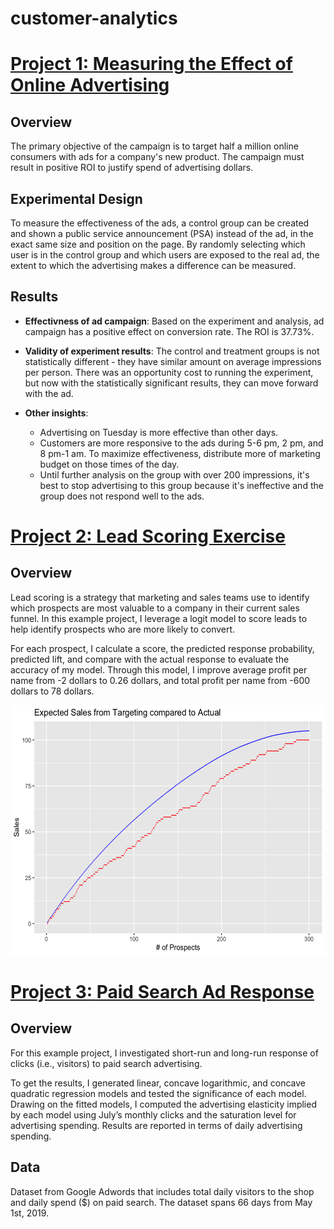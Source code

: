 # customer-analytics

# [Project 1: Measuring the Effect of Online Advertising](https://sandrahong.github.io/customer-analytics/Measuring-Online-Ads.html)
## Overview

The primary objective of the campaign is to target half a million online consumers with ads for a company's new product. The campaign must result in positive ROI to justify spend of advertising dollars.

## Experimental Design
To measure the effectiveness of the ads, a control group can be created and shown a public service announcement (PSA) instead of the ad, in the exact same size and position on the page. By randomly selecting which user is in the control group and which users are exposed to the real ad, the extent to which the advertising makes a difference can be measured.

## Results

* **Effectivness of ad campaign**: Based on the experiment and analysis, ad campaign has a positive effect on conversion rate. The ROI is 37.73%.    

* **Validity of experiment results**: The control and treatment groups is not statistically different - they have similar amount on average impressions per person. There was an opportunity cost to running the experiment, but now with the statistically significant results, they can move forward with the ad.

* **Other insights**: 
    + Advertising on Tuesday is more effective than other days.   
    + Customers are more responsive to the ads during 5-6 pm, 2 pm, and 8 pm-1 am. To maximize effectiveness, distribute more of marketing budget on those times of the day.  
    + Until further analysis on the group with over 200 impressions, it's best to stop advertising to this group because it's ineffective and the group does not respond well to the ads.  


# [Project 2: Lead Scoring Exercise](https://sandrahong.github.io/customer-analytics/Scoring-Exercise.html)
## Overview
Lead scoring is a strategy that marketing and sales teams use to identify which prospects are most valuable to a company in their current sales funnel. In this example project, I leverage a logit model to score leads to help identify prospects who are more likely to convert. 

For each prospect, I calculate a score, the predicted response probability, predicted lift, and compare with the actual response to evaluate the accuracy of my model. Through this model, I improve average profit per name from -2 dollars to 0.26 dollars, and total profit per name from -600 dollars to 78 dollars.

<img src="https://github.com/sandrahong/customer-analytics/blob/master/images/expected-actual-results.png" width="550" height="400">


# [Project 3: Paid Search Ad Response](https://sandrahong.github.io/customer-analytics/Paid-Search-Ad-Response.html)

## Overview

For this example project, I investigated short-run and long-run response of clicks (i.e., visitors) to paid search advertising.

To get the results, I generated linear, concave logarithmic, and concave quadratic regression models and tested the significance of each model. Drawing on the fitted models, I computed the advertising elasticity implied by each model using July’s monthly clicks and the saturation level for advertising spending. Results are reported in terms of daily advertising spending. 

## Data
Dataset from Google Adwords that includes total daily visitors to the shop and daily spend ($) on paid search. The dataset spans 66 days from May 1st, 2019.
